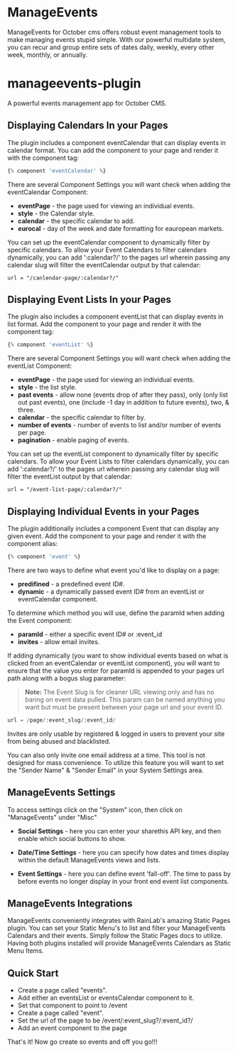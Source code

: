 # ManageEvents
ManageEvents for October cms offers robust event management tools to make managing events stupid simple. With our powerful multidate system, you can recur and group entire sets of dates daily, weekly, every other week, monthly, or annually.

manageevents-plugin
===========

A powerful events management app for October CMS.

## Displaying Calendars In your Pages

The plugin includes a component eventCalendar that can display events in calendar format. You can add the component to your page and render it with the component tag:

```php
{% component 'eventCalendar' %}
```

There are several Component Settings you will want check when adding the eventCalendar Component:

* **eventPage** - the page used for viewing an individual events.
* **style** - the Calendar style.
* **calendar** - the specific calendar to add.
* **eurocal** - day of the week and date formatting for eauropean markets.

You can set up the eventCalendar component to dynamically filter by specific calendars.  To allow your Event Calendars
to filter calendars dynamically, you can add ':calendar?/' to the pages url wherein passing any calendar slug will
filter the eventCalendar output by that calendar:

```
url = "/canlendar-page/:calendar?/"
```

## Displaying Event Lists In your Pages

The plugin also includes a component eventList that can display events in list format. Add the component to your page and render it with the component tag:

```php
{% component 'eventList' %}
```

There are several Component Settings you will want check when adding the eventList Component:

* **eventPage** - the page used for viewing an individual events.
* **style** - the list style.
* **past events** - allow none (events drop of after they pass), only (only list out past events), one (include -1 day in addition to future events), two, & three.
* **calendar** - the specific calendar to filter by.
* **number of events** - number of events to list and/or number of events per page.
* **pagination** - enable paging of events.

You can set up the eventList component to dynamically filter by specific calendars.  To allow your Event Lists to
filter calendars dynamically, you can add ':calendar?/' to the pages url wherein passing any calendar slug will
filter the eventList output by that calendar:

```
url = "/event-list-page/:calendar?/"
```

## Displaying Individual Events in your Pages

The plugin additionally includes a component Event that can display any given event. Add the component to your page and render it with the component alias:

```php
{% component 'event' %}
```

There are two ways to define what event you'd like to display on a page:

* **predifined** - a predefined event ID#.
* **dynamic** - a dynamically passed event ID# from an eventList or eventCalendar component.


To determine which method you will use, define the paramId when adding the Event component:

* **paramId** - either a specific event ID# or :event_id
* **invites** - allow email invites.

If adding dynamically (you want to show individual events based on what is clicked from an eventCalendar or eventList component), you will want to ensure that the value you enter for paramId is appended to your pages url path along with a bogus slug parameter:

> **Note:** The Event Slug is for cleaner URL viewing only and has no baring on event data pulled. This param can be named anything you want but must be present between your page url and your event ID.

```php
url = /page/:event_slug/:event_id/
```

Invites are only usable by registered & logged in users to prevent your site from being abused and blacklisted. 

You can also only invite one email address at a time.  This tool is not designed for mass convenience.  To utilize this feature you will want to set the "Sender Name" & "Sender Email" in your System Settings area.



## ManageEvents Settings

To access settings click on the "System" icon, then click on "ManageEvents" under "Misc"

* **Social Settings** - here you can enter your sharethis API key, and then enable which social buttons to show.

* **Date/Time Settings** - here you can specify how dates and times display within the default ManageEvents views and lists.

* **Event Settings** - here you can define event 'fall-off'.  The time to pass by before events no longer display in your front end event list components.




## ManageEvents Integrations

ManageEvents conveniently integrates with RainLab's amazing Static Pages plugin.  You can set your Static Menu's to list
and filter your ManageEvents Calendars and their events.  Simply follow the Static Pages docs to utilize. Having both
plugins installed will provide ManageEvents Calendars as Static Menu Items.


## Quick Start

* Create a page called "events".
* Add either an eventsList or eventsCalendar component to it.
* Set that component to point to /event
* Create a page called "event". 
* Set the url of the page to be /event/:event_slug?/:event_id?/
* Add an event component to the page

That's it!  Now go create so events and off you go!!!
